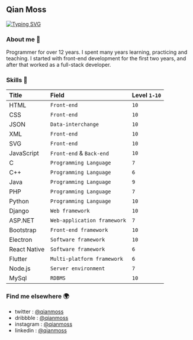 ## Qian Moss

[![Typing SVG](https://readme-typing-svg.demolab.com?font=Fira+Code&size=28&duration=900&pause=2000&color=B9BCFF&background=FFFFFF00&multiline=true&width=435&height=110&lines=Founder+at+Cartian;Cyber+Security+Expert;Full-Stack+Developer)](https://git.io/typing-svg)


### About me 💬
Programmer for over 12 years. I spent many years learning, practicing and teaching. I started with front-end development for the first two years, and after that worked as a full-stack developer.

### Skills 💪
| Title                         | Field                         | Level `1-10`                  |
| :---------------------------- | :---------------------------- | :---------------------------- |
| HTML                          | `Front-end`                   | `10`                          |
| CSS                           | `Front-end`                   | `10`                          |
| JSON                          | `Data-interchange`            | `10`                          |
| XML                           | `Front-end`                   | `10`                          |
| SVG                           | `Front-end`                   | `10`                          |
| JavaScript                    | `Front-end` & `Back-end`      | `10`                          |
| C                             | `Programming Language`        | `7`                           |
| C++                           | `Programming Language`        | `6`                           |
| Java                          | `Programming Language`        | `9`                           |
| PHP                           | `Programming Language`        | `7`                           |
| Python                        | `Programming Language`        | `10`                          |
| Django                        | `Web framework`               | `10`                          |
| ASP.NET                       | `Web-application framework`   | `7`                           |
| Bootstrap                     | `Front-end framework`         | `10`                          |
| Electron                      | `Software framework`          | `10`                          |
| React Native                  | `Software framework`          | `6`                           |
| Flutter                       | `Multi-platform framework`    | `6`                           |
| Node.js                       | `Server environment`          | `7`                           |
| MySql                         | `RDBMS`                       | `10`                          |

### Find me elsewhere 🌍
- twitter : [@qianmoss](https://twitter.com/withqianmoss/)
- dribbble : [@qianmoss](https://dribbble.com/qianmoss/)
- instagram : [@qianmoss](https://instagram.com/qianmoss/)
- linkedin : [@qianmoss](https://www.linkedin.com/in/qianmoss/)

<!---
Iamkianfar/Iamkianfar is a ✨ special ✨ repository because its `README.md` (this file) appears on your GitHub profile.
You can click the Preview link to take a look at your changes.
--->
